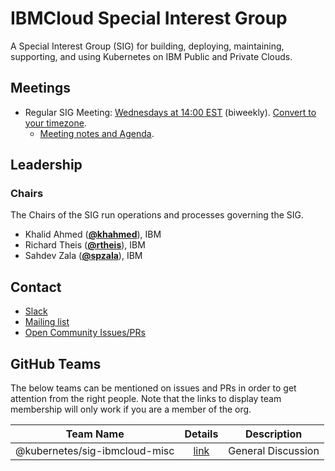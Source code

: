 <!---
This is an autogenerated file!

Please do not edit this file directly, but instead make changes to the
sigs.yaml file in the project root.

To understand how this file is generated, see https://git.k8s.io/community/generator/README.md
--->
# IBMCloud Special Interest Group

A Special Interest Group (SIG) for building, deploying, maintaining, supporting, and using Kubernetes on IBM Public and Private Clouds.

## Meetings
* Regular SIG Meeting: [Wednesdays at 14:00 EST](https://docs.google.com/document/d/1FQx0BPlkkl1Bn0c9ocVBxYIKojpmrS1CFP5h0DI68AE/edit) (biweekly). [Convert to your timezone](http://www.thetimezoneconverter.com/?t=14:00&tz=EST).
  * [Meeting notes and Agenda](https://docs.google.com/document/d/1qd_LTu5GFaxUhSWTHigowHt3XwjJVf1L57kupj8lnwg/edit).

## Leadership

### Chairs
The Chairs of the SIG run operations and processes governing the SIG.

* Khalid Ahmed (**[@khahmed](https://github.com/khahmed)**), IBM
* Richard Theis (**[@rtheis](https://github.com/rtheis)**), IBM
* Sahdev Zala (**[@spzala](https://github.com/spzala)**), IBM

## Contact
* [Slack](https://kubernetes.slack.com/messages/sig-ibmcloud)
* [Mailing list](https://groups.google.com/forum/#!forum/kubernetes-sig-ibmcloud)
* [Open Community Issues/PRs](https://github.com/kubernetes/community/labels/sig%2Fibmcloud)

## GitHub Teams

The below teams can be mentioned on issues and PRs in order to get attention from the right people.
Note that the links to display team membership will only work if you are a member of the org.

| Team Name | Details | Description |
| --------- |:-------:| ----------- |
| @kubernetes/sig-ibmcloud-misc | [link](https://github.com/orgs/kubernetes/teams/sig-ibmcloud-misc) | General Discussion |

<!-- BEGIN CUSTOM CONTENT -->

<!-- END CUSTOM CONTENT -->
